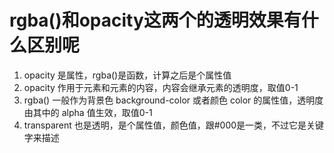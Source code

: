 # rgba()和opacity这两个的透明效果有什么区别呢

1. opacity 是属性，rgba()是函数，计算之后是个属性值
2. opacity 作用于元素和元素的内容，内容会继承元素的透明度，取值0-1
3. rgba() 一般作为背景色 background-color 或者颜色 color 的属性值，透明度由其中的 alpha 值生效，取值0-1
4. transparent 也是透明，是个属性值，颜色值，跟#000是一类，不过它是关键字来描述
